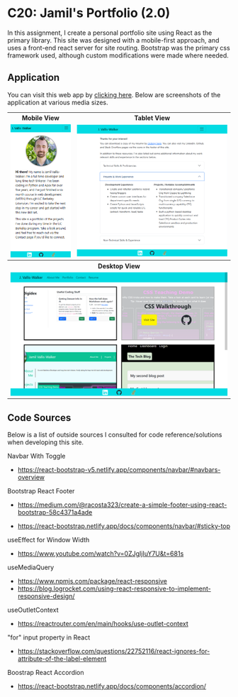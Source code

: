 # C20: Jamil's Portfolio (2.0)

In this assignment, I create a personal portfolio site using React as the primary library. This site was designed with a mobile-first approach, and uses a front-end react server for site routing. Bootstrap was the primary css framework used, although custom modifications were made where needed.

## Application

You can visit this web app by [clicking here](https://www.). Below are screenshots of the application at various media sizes.

<table>
<tr>
    <th>Mobile View</th>
    <th>Tablet View</th>
</tr>
<tr>
    <td width="29.7%" align="center">
        <img src="./public/images/screenshot-mobile.png">
    </td>
    <td >
        <img src="./public/images/screenshot-tablet.png" />
    </td>
</tr>
<tr>
    <th colspan="2">Desktop View</th>
</tr>
<tr>
    <td colspan="2">
        <img src="./public/images/screenshot-desktop.png">
    </td>
</tr>
</table>

## Code Sources

Below is a list of outside sources I consulted for code reference/solutions when developing this site.

Navbar With Toggle

- https://react-bootstrap-v5.netlify.app/components/navbar/#navbars-overview

Bootstrap React Footer

- https://medium.com/@racosta323/create-a-simple-footer-using-react-bootstrap-58c4371a4ade

- https://react-bootstrap.netlify.app/docs/components/navbar/#sticky-top

useEffect for Window Width

- https://www.youtube.com/watch?v=0ZJgIjIuY7U&t=681s

useMediaQuery

- https://www.npmjs.com/package/react-responsive
- https://blog.logrocket.com/using-react-responsive-to-implement-responsive-design/

useOutletContext

- https://reactrouter.com/en/main/hooks/use-outlet-context

"for" input property in React

- https://stackoverflow.com/questions/22752116/react-ignores-for-attribute-of-the-label-element

Boostrap React Accordion

- https://react-bootstrap.netlify.app/docs/components/accordion/
